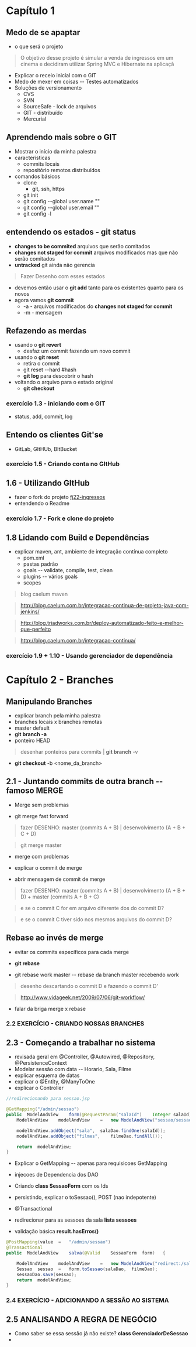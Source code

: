 # Capítulo 1

## Medo de se apaptar

* o que será o projeto
> O	objetivo	desse	projeto	é	simular	a	venda	de	ingressos	em	um	cinema	e	decidiram	utilizar	Spring
MVC	 e	 Hibernate	 na	 aplicaçã

* Explicar o receio inicial com o GIT
* Medo de mexer em coisas -- Testes automatizados
* Soluções de versionamento
    * CVS
    * SVN
    * SourceSafe - lock de arquivos
    * GIT - distribuído
    * Mercurial

## Aprendendo mais sobre o GIT
* Mostrar o início da minha palestra
* características
    * commits locais
    * repositório remotos distribuídos
* comandos básicos
    * clone
        * git, ssh, https
    * git init
    * git	config	--global	user.name	"<Digite	seu	nome	aqui>"
    * git	config	--global	user.email	"<Digite	o	mesmo	e-mail	da	sua	conta>"
    * git config -l

## entendendo os estados - git status

* **changes to be commited** arquivos que serão comitados
* **changes not staged for commit** arquivos modificados mas que não serão comitados
* **untracked** git ainda não gerencia

> Fazer Desenho com esses estados

* devemos então usar o **git add** tanto para os existentes quanto para os novos
* agora vamos **git commit**
    * -a - arquivos modificados do **changes not staged for commit**
    * -m - mensagem

## Refazendo as merdas

* usando o **git revert**
    * desfaz um commit fazendo um novo commit
* usando o **git reset**
    * retira o commit
    * git reset --hard #hash
    * **git log** para descobrir o hash
* voltando o arquivo para o estado original
    * **git checkout**


### exercício 1.3 - iniciando com o GIT

* status, add, commit, log

## Entendo os clientes Git'se
* GitLab, GItHUb, BItBucket

### exercício 1.5 - Criando conta no GItHub


## 1.6 - Utilizando GItHub
* fazer o fork do projeto [fj22-ingressos](https://github.com/caelum/fj22-ingressos.git)
* entendendo o Readme

### exercício 1.7 - Fork e clone do projeto

## 1.8 Lidando com Build e Dependências

* explicar maven, ant, ambiente de integração contínua completo
    * pom.xml
    * pastas padrão
    * goals -- validate, compile, test, clean
    * plugins -- vários goals
    * scopes

> blog caelum maven

> http://blog.caelum.com.br/integracao-continua-de-projeto-java-com-jenkins/

> http://blog.triadworks.com.br/deploy-automatizado-feito-e-melhor-que-perfeito

> http://blog.caelum.com.br/integracao-continua/

### exercício 1.9 + 1.10  - Usando gerenciador de dependência

# Capítulo 2 - Branches

## Manipulando Branches

* explicar branch pela minha palestra
* branches locais x branches remotas
* master default
* **git branch -a**
* ponteiro HEAD

> desenhar ponteiros para commits | **git branch** -v


* **git checkout** -b <nome_da_branch>

## 2.1 - Juntando commits de outra branch -- famoso MERGE

* Merge sem problemas

* git merge fast forward

> fazer DESENHO: master (commits A + B) | desenvolvimento (A + B + C + D)

> git merge master



* merge com problemas

* explicar o commit de merge
* abrir mensagem de commit de merge

> fazer DESENHO: master (commits A + B) | desenvolvimento (A + B + D) + master (commits A + B + C)

> e se o commit C for em arquivo diferente dos do commit D?

> e se o commit C tiver sido nos mesmos arquivos do commit D?


## Rebase ao invés de merge

* evitar os commits específicos para cada merge
* **git rebase**

* git	rebase	work	master -- rebase da branch master recebendo work

> desenho descartando o commit D e fazendo o commit D'

> http://www.vidageek.net/2009/07/06/git-workflow/

* falar da briga merge x rebase




### 2.2	EXERCÍCIO	-	CRIANDO	NOSSAS	BRANCHES

## 2.3 - Começando a trabalhar no sistema

* revisada geral em @Controller, @Autowired, @Repository, @PersistenceContext
* Modelar sessão com data -- Horario, Sala, Filme
* explicar esquema de datas
* explicar o @Entity, @ManyToOne
* explicar o Controller

``` java
//redirecionando para sessao.jsp

@GetMapping("/admin/sessao")
public	ModelAndView	form(@RequestParam("salaId")	Integer	salaId)	{
    ModelAndView	modelAndView	=	new	ModelAndView("sessao/sessao");

    modelAndView.addObject("sala",	salaDao.findOne(salaId));
    modelAndView.addObject("filmes",	filmeDao.findAll());

    return	modelAndView;
}
```
* Explicar o GetMapping -- apenas para requisicoes GetMapping
* injecoes de Dependencia dos DAO

* Criando **class SessaoForm** com os Ids

* persistindo, explicar o toSessao(), POST (nao indepotente)
* @Transactional
* redirecionar para as sessoes da sala **lista sessoes**
* validação básica **result.hasErros()**

``` java
@PostMapping(value	=	"/admin/sessao")
@Transactional
public	ModelAndView	salva(@Valid	SessaoForm	form)	{

    ModelAndView	modelAndView	=	new	ModelAndView("redirect:/sala/"+form.getSalaId()+"/sessoes");
    Sessao	sessao	=	form.toSessao(salaDao,	filmeDao);
    sessaoDao.save(sessao);
    return	modelAndView;
}
```

### 2.4	EXERCÍCIO	-	ADICIONANDO	A	SESSÃO	AO	SISTEMA


## 2.5	ANALISANDO	A	REGRA	DE	NEGÓCIO

* Como saber se essa sessão já não existe? **class GerenciadorDeSessao**
*
